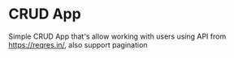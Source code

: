 # CRUD App

Simple CRUD App that's allow working with users using API from https://reqres.in/, also support pagination
